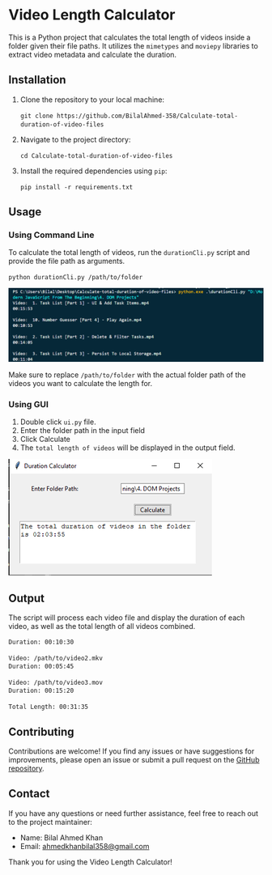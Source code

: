 # Video Length Calculator

This is a Python project that calculates the total length of videos inside a folder given their file paths. It utilizes the `mimetypes` and `moviepy` libraries to extract video metadata and calculate the duration.

## Installation

1. Clone the repository to your local machine:

    
    `git clone https://github.com/BilalAhmed-358/Calculate-total-duration-of-video-files`
    

2. Navigate to the project directory:

    `cd Calculate-total-duration-of-video-files`


3. Install the required dependencies    using `pip`:

    `pip install -r requirements.txt`



## Usage

### Using Command Line

To calculate the total length of videos, run the `durationCli.py` script and provide the file path as arguments.

`python durationCli.py /path/to/folder`

![Working example](Screenshots/Example.png)


Make sure to replace `/path/to/folder` with the actual folder path of the videos you want to calculate the length for.

### Using GUI

1. Double click `ui.py` file.
2. Enter the folder path in the input field
3. Click Calculate
4. The `total length of videos` will be displayed in the output field.

![GUI Example](Screenshots/GUI%20Example.png)
## Output

The script will process each video file and display the duration of each video, as well as the total length of all videos combined.

``` Video: /path/to/video1.mp4
Duration: 00:10:30

Video: /path/to/video2.mkv
Duration: 00:05:45

Video: /path/to/video3.mov
Duration: 00:15:20

Total Length: 00:31:35 
```


## Contributing

Contributions are welcome! If you find any issues or have suggestions for improvements, please open an issue or submit a pull request on the [GitHub repository](https://github.com/BilalAhmed-358/Calculate-total-duration-of-video-files).


## Contact

If you have any questions or need further assistance, feel free to reach out to the project maintainer:

- Name: Bilal Ahmed Khan
- Email: ahmedkhanbilal358@gmail.com

Thank you for using the Video Length Calculator!